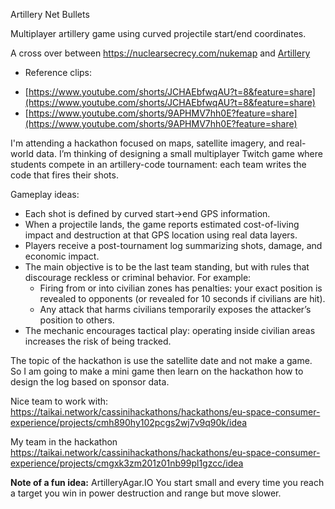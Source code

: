 Artillery Net Bullets 

Multiplayer artillery game using curved projectile start/end coordinates.

A cross over between https://nuclearsecrecy.com/nukemap and [Artillery](https://www.youtube.com/watch?v=H3gqZ5iC4yI) 

* Reference clips: 
- [https://www.youtube.com/shorts/JCHAEbfwqAU?t=8&feature=share](https://www.youtube.com/shorts/JCHAEbfwqAU?t=8&feature=share)
- [https://www.youtube.com/shorts/9APHMV7hh0E?feature=share](https://www.youtube.com/shorts/9APHMV7hh0E?feature=share)

I'm attending a hackathon focused on maps, satellite imagery, and real-world data. I’m thinking of designing a small multiplayer Twitch game where students compete in an artillery-code tournament: each team writes the code that fires their shots.

Gameplay ideas:
* Each shot is defined by curved start→end GPS information.
* When a projectile lands, the game reports estimated cost-of-living impact and destruction at that GPS location using real data layers.
* Players receive a post-tournament log summarizing shots, damage, and economic impact.
* The main objective is to be the last team standing, but with rules that discourage reckless or criminal behavior. For example:
  * Firing from or into civilian zones has penalties: your exact position is revealed to opponents (or revealed for 10 seconds if civilians are hit).
  * Any attack that harms civilians temporarily exposes the attacker’s position to others.
* The mechanic encourages tactical play: operating inside civilian areas increases the risk of being tracked.
  
The topic of the hackathon is use the satellite date and not make a game.  
So I am going to make a mini game then learn on the hackathon how to design the log based on sponsor data.  
  

Nice team to work with:
https://taikai.network/cassinihackathons/hackathons/eu-space-consumer-experience/projects/cmh890hy102pcgs2wj7v9q90k/idea

My team in the hackathon 
https://taikai.network/cassinihackathons/hackathons/eu-space-consumer-experience/projects/cmgxk3zm201z01nb99pl1gzcc/idea


**Note of a fun idea:** ArtilleryAgar.IO
You start small and every time you reach a target you win in power destruction and range but move slower. 
